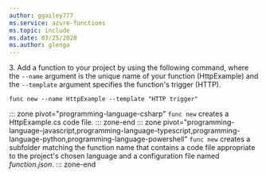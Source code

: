 ```yaml
---
author: ggailey777
ms.service: azure-functions
ms.topic: include
ms.date: 03/25/2020
ms.author: glenga
---
```

&#51;.  Add a function to your project by using the following command, where the `--name` argument is the unique name of your function (HttpExample) and the `--template` argument specifies the function's trigger (HTTP). 

```
func new --name HttpExample --template "HTTP trigger"
```

::: zone pivot="programming-language-csharp"
`func new` creates a HttpExample.cs code file.
::: zone-end
::: zone pivot="programming-language-javascript,programming-language-typescript,programming-language-python,programming-language-powershell"
`func new` creates a subfolder matching the function name that contains a code file appropriate to the project's chosen language and a configuration file named *function.json*.
::: zone-end